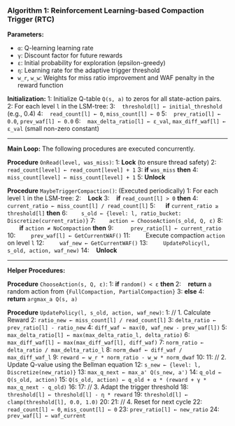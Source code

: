 ### **Algorithm 1: Reinforcement Learning-based Compaction Trigger (RTC)**

**Parameters:**
- `α`: Q-learning learning rate
- `γ`: Discount factor for future rewards
- `ε`: Initial probability for exploration (epsilon-greedy)
- `η`: Learning rate for the adaptive trigger threshold
- `w_r`, `w_w`: Weights for miss ratio improvement and WAF penalty in the reward function

**Initialization:**
1: Initialize Q-table `Q(s, a)` to zeros for all state-action pairs.
2: For each level `l` in the LSM-tree:
3: &nbsp;&nbsp; `threshold[l] ← initial_threshold` (e.g., 0.4)
4: &nbsp;&nbsp; `read_count[l] ← 0`, `miss_count[l] ← 0`
5: &nbsp;&nbsp; `prev_ratio[l] ← 0.0`, `prev_waf[l] ← 0.0`
6: &nbsp;&nbsp; `max_delta_ratio[l] ← ε_val`, `max_diff_waf[l] ← ε_val` (small non-zero constant)

---
**Main Loop:** The following procedures are executed concurrently.

**Procedure** `OnRead(level, was_miss)`:
1: **Lock** (to ensure thread safety)
2: `read_count[level] ← read_count[level] + 1`
3: **if** `was_miss` **then**
4: &nbsp;&nbsp; `miss_count[level] ← miss_count[level] + 1`
5: **Unlock**

**Procedure** `MaybeTriggerCompaction()`: (Executed periodically)
1: For each level `l` in the LSM-tree:
2: &nbsp;&nbsp; **Lock**
3: &nbsp;&nbsp; **if** `read_count[l] > 0` **then**
4: &nbsp;&nbsp;&nbsp;&nbsp; `current_ratio ← miss_count[l] / read_count[l]`
5: &nbsp;&nbsp;&nbsp;&nbsp; **if** `current_ratio ≥ threshold[l]` **then**
6: &nbsp;&nbsp;&nbsp;&nbsp;&nbsp;&nbsp; `s_old ← {level: l, ratio_bucket: Discretize(current_ratio)}`
7: &nbsp;&nbsp;&nbsp;&nbsp;&nbsp;&nbsp; `action ← ChooseAction(s_old, Q, ε)`
8: &nbsp;&nbsp;&nbsp;&nbsp;&nbsp;&nbsp; **if** `action ≠ NoCompaction` **then**
9: &nbsp;&nbsp;&nbsp;&nbsp;&nbsp;&nbsp;&nbsp;&nbsp; `prev_ratio[l] ← current_ratio`
10:&nbsp;&nbsp;&nbsp;&nbsp;&nbsp;&nbsp;&nbsp;&nbsp; `prev_waf[l] ← GetCurrentWAF()`
11:&nbsp;&nbsp;&nbsp;&nbsp;&nbsp;&nbsp;&nbsp;&nbsp; Execute compaction `action` on level `l`
12:&nbsp;&nbsp;&nbsp;&nbsp;&nbsp;&nbsp;&nbsp;&nbsp; `waf_new ← GetCurrentWAF()`
13:&nbsp;&nbsp;&nbsp;&nbsp;&nbsp;&nbsp;&nbsp;&nbsp; `UpdatePolicy(l, s_old, action, waf_new)`
14: &nbsp;&nbsp; **Unlock**

---
**Helper Procedures:**

**Procedure** `ChooseAction(s, Q, ε)`:
1: **if** `random() < ε` **then**
2: &nbsp;&nbsp; **return** a random action from `{FullCompaction, PartialCompaction}`
3: **else**
4: &nbsp;&nbsp; **return** `argmax_a Q(s, a)`

**Procedure** `UpdatePolicy(l, s_old, action, waf_new)`:
1:  // 1. Calculate Reward
2:  `ratio_new ← miss_count[l] / read_count[l]`
3:  `delta_ratio ← prev_ratio[l] - ratio_new`
4:  `diff_waf ← max(0, waf_new - prev_waf[l])`
5:  `max_delta_ratio[l] ← max(max_delta_ratio_l, delta_ratio)`
6:  `max_diff_waf[l] ← max(max_diff_waf[l], diff_waf)`
7:  `norm_ratio ← delta_ratio / max_delta_ratio_l`
8:  `norm_dwaf ← diff_waf / max_diff_waf_l`
9:  `reward ← w_r * norm_ratio - w_w * norm_dwaf`
10:
11: // 2. Update Q-value using the Bellman equation
12: `s_new ← {level: l, Discretize(new_ratio)}`
13: `max_q_next ← max_a' Q(s_new, a')`
14: `q_old ← Q(s_old, action)`
15: `Q(s_old, action) ← q_old + α * (reward + γ * max_q_next - q_old)`
16:
17: // 3. Adapt the trigger threshold
18: `threshold[l] ← threshold[l] - η * reward`
19: `threshold[l] ← clamp(threshold[l], 0.0, 1.0)`
20:
21: // 4. Reset for next cycle
22: `read_count[l] ← 0`, `miss_count[l] ← 0`
23: `prev_ratio[l] ← new_ratio`
24: `prev_waf[l] ← waf_current`
